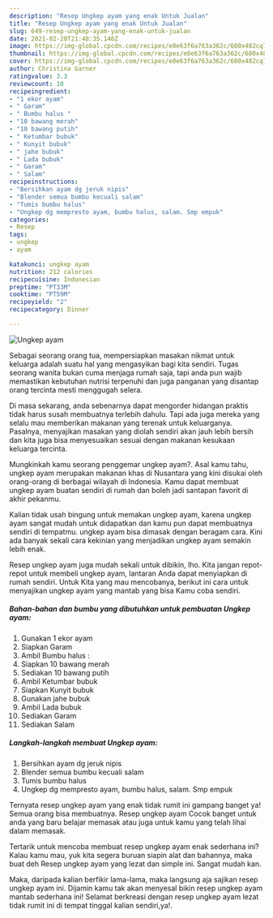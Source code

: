 ```yaml
---
description: "Resep Ungkep ayam yang enak Untuk Jualan"
title: "Resep Ungkep ayam yang enak Untuk Jualan"
slug: 649-resep-ungkep-ayam-yang-enak-untuk-jualan
date: 2021-02-20T21:48:35.146Z
image: https://img-global.cpcdn.com/recipes/e8e63f6a763a362c/680x482cq70/ungkep-ayam-foto-resep-utama.jpg
thumbnail: https://img-global.cpcdn.com/recipes/e8e63f6a763a362c/680x482cq70/ungkep-ayam-foto-resep-utama.jpg
cover: https://img-global.cpcdn.com/recipes/e8e63f6a763a362c/680x482cq70/ungkep-ayam-foto-resep-utama.jpg
author: Christina Garner
ratingvalue: 3.3
reviewcount: 10
recipeingredient:
- "1 ekor ayam"
- " Garam"
- " Bumbu halus "
- "10 bawang merah"
- "10 bawang putih"
- " Ketumbar bubuk"
- " Kunyit bubuk"
- " jahe bubuk"
- " Lada bubuk"
- " Garam"
- " Salam"
recipeinstructions:
- "Bersihkan ayam dg jeruk nipis"
- "Blender semua bumbu kecuali salam"
- "Tumis bumbu halus"
- "Ungkep dg mempresto ayam, bumbu halus, salam. Smp empuk"
categories:
- Resep
tags:
- ungkep
- ayam

katakunci: ungkep ayam 
nutrition: 212 calories
recipecuisine: Indonesian
preptime: "PT33M"
cooktime: "PT59M"
recipeyield: "2"
recipecategory: Dinner

---
```



![Ungkep ayam](https://img-global.cpcdn.com/recipes/e8e63f6a763a362c/680x482cq70/ungkep-ayam-foto-resep-utama.jpg)

Sebagai seorang orang tua, mempersiapkan masakan nikmat untuk keluarga adalah suatu hal yang mengasyikan bagi kita sendiri. Tugas seorang  wanita bukan cuma menjaga rumah saja, tapi anda pun wajib memastikan kebutuhan nutrisi terpenuhi dan juga panganan yang disantap orang tercinta mesti menggugah selera.

Di masa  sekarang, anda sebenarnya dapat mengorder hidangan praktis tidak harus susah membuatnya terlebih dahulu. Tapi ada juga mereka yang selalu mau memberikan makanan yang terenak untuk keluarganya. Pasalnya, menyajikan masakan yang diolah sendiri akan jauh lebih bersih dan kita juga bisa menyesuaikan sesuai dengan makanan kesukaan keluarga tercinta. 



Mungkinkah kamu seorang penggemar ungkep ayam?. Asal kamu tahu, ungkep ayam merupakan makanan khas di Nusantara yang kini disukai oleh orang-orang di berbagai wilayah di Indonesia. Kamu dapat membuat ungkep ayam buatan sendiri di rumah dan boleh jadi santapan favorit di akhir pekanmu.

Kalian tidak usah bingung untuk memakan ungkep ayam, karena ungkep ayam sangat mudah untuk didapatkan dan kamu pun dapat membuatnya sendiri di tempatmu. ungkep ayam bisa dimasak dengan beragam cara. Kini ada banyak sekali cara kekinian yang menjadikan ungkep ayam semakin lebih enak.

Resep ungkep ayam juga mudah sekali untuk dibikin, lho. Kita jangan repot-repot untuk membeli ungkep ayam, lantaran Anda dapat menyiapkan di rumah sendiri. Untuk Kita yang mau mencobanya, berikut ini cara untuk menyajikan ungkep ayam yang mantab yang bisa Kamu coba sendiri.

<!--inarticleads1-->

##### Bahan-bahan dan bumbu yang dibutuhkan untuk pembuatan Ungkep ayam:

1. Gunakan 1 ekor ayam
1. Siapkan  Garam
1. Ambil  Bumbu halus :
1. Siapkan 10 bawang merah
1. Sediakan 10 bawang putih
1. Ambil  Ketumbar bubuk
1. Siapkan  Kunyit bubuk
1. Gunakan  jahe bubuk
1. Ambil  Lada bubuk
1. Sediakan  Garam
1. Sediakan  Salam




<!--inarticleads2-->

##### Langkah-langkah membuat Ungkep ayam:

1. Bersihkan ayam dg jeruk nipis
1. Blender semua bumbu kecuali salam
1. Tumis bumbu halus
1. Ungkep dg mempresto ayam, bumbu halus, salam. Smp empuk




Ternyata resep ungkep ayam yang enak tidak rumit ini gampang banget ya! Semua orang bisa membuatnya. Resep ungkep ayam Cocok banget untuk anda yang baru belajar memasak atau juga untuk kamu yang telah lihai dalam memasak.

Tertarik untuk mencoba membuat resep ungkep ayam enak sederhana ini? Kalau kamu mau, yuk kita segera buruan siapin alat dan bahannya, maka buat deh Resep ungkep ayam yang lezat dan simple ini. Sangat mudah kan. 

Maka, daripada kalian berfikir lama-lama, maka langsung aja sajikan resep ungkep ayam ini. Dijamin kamu tak akan menyesal bikin resep ungkep ayam mantab sederhana ini! Selamat berkreasi dengan resep ungkep ayam lezat tidak rumit ini di tempat tinggal kalian sendiri,ya!.

